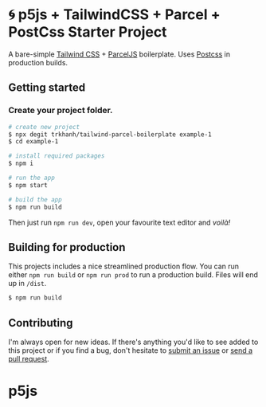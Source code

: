# 🌀 p5js + TailwindCSS + Parcel + PostCss Starter Project 

A bare-simple [Tailwind CSS](https://tailwindcss.com) + [ParcelJS](https://parceljs.org) boilerplate. Uses [Postcss](https://github.com/postcss/postcss) in production builds.


## Getting started

### Create your project folder.

```bash
# create new project
$ npx degit trkhanh/tailwind-parcel-boilerplate example-1
$ cd example-1

# install required packages
$ npm i

# run the app
$ npm start

# build the app
$ npm run build
```


Then just run `npm run dev`, open your favourite text editor and _voilà!_

## Building for production

This projects includes a nice streamlined production flow. You can run either `npm run build` or `npm run prod` to run a production build. Files will end up in `/dist`.

```bash
$ npm run build
```

## Contributing

I'm always open for new ideas. If there's anything you'd like to see added to this project or if you find a bug, don't hesitate to [submit an issue](https://github.com/trkhanh/tailwind-parcel-boilerplate/issues/new) or [send a pull request](https://github.com/trkhanh/tailwind-parcel-boilerplate/pull/new/master).
# p5js
